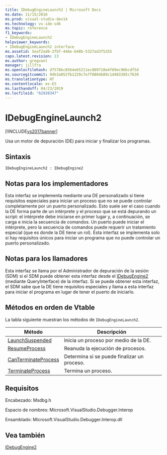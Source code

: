 ```yaml
---
title: IDebugEngineLaunch2 | Microsoft Docs
ms.date: 11/15/2016
ms.prod: visual-studio-dev14
ms.technology: vs-ide-sdk
ms.topic: reference
f1_keywords:
- IDebugEngineLaunch2
helpviewer_keywords:
- IDebugEngineLaunch2 interface
ms.assetid: 5eaf2ad8-3fbf-446e-b48b-5327ad3f5255
caps.latest.revision: 13
ms.author: gregvanl
manager: jillfra
ms.openlocfilehash: d7578bc8564e65211ec809710e4f69ec96bcdf5d
ms.sourcegitcommit: 94b3a052fb1229c7e7f8804b09c1d403385c7630
ms.translationtype: HT
ms.contentlocale: es-ES
ms.lasthandoff: 04/23/2019
ms.locfileid: "62920347"
---
```

# <a name="idebugenginelaunch2"></a>IDebugEngineLaunch2
[!INCLUDE[vs2017banner](../../../includes/vs2017banner.md)]

Usa un motor de depuración (DE) para iniciar y finalizar los programas.  
  
## <a name="syntax"></a>Sintaxis  
  
```  
IDebugEngineLaunch2 : IDebugEngine2  
```  
  
## <a name="notes-for-implementers"></a>Notas para los implementadores  
 Esta interfaz se implementa mediante una DE personalizado si tiene requisitos especiales para iniciar un proceso que no se puede controlar completamente por un puerto personalizado. Esto suele ser el caso cuando la DE forma parte de un intérprete y el proceso que se está depurando un script: el intérprete debe iniciarse en primer lugar y, a continuación, se carga e inicia la secuencia de comandos. Un puerto puede iniciar el intérprete, pero la secuencia de comandos puede requerir un tratamiento especial (que es donde la DE tiene un rol). Esta interfaz se implementa solo si hay requisitos únicos para iniciar un programa que no puede controlar un puerto personalizado.  
  
## <a name="notes-for-callers"></a>Notas para los llamadores  
 Esta interfaz se llama por el Administrador de depuración de la sesión (SDM) si el SDM puede obtener esta interfaz desde el [IDebugEngine2](../../../extensibility/debugger/reference/idebugengine2.md) (mediante QueryInterface) de la interfaz. Si se puede obtener esta interfaz, el SDM sabe que la DE tiene requisitos especiales y llama a esta interfaz para iniciar el programa en lugar de tener el puerto de iniciarlo.  
  
## <a name="methods-in-vtable-order"></a>Métodos en orden de Vtable  
 La tabla siguiente muestran los métodos de `IDebugEngineLaunch2`.  
  
|Método|Descripción|  
|------------|-----------------|  
|[LaunchSuspended](../../../extensibility/debugger/reference/idebugenginelaunch2-launchsuspended.md)|Inicia un proceso por medio de la DE.|  
|[ResumeProcess](../../../extensibility/debugger/reference/idebugenginelaunch2-resumeprocess.md)|Reanuda la ejecución de procesos.|  
|[CanTerminateProcess](../../../extensibility/debugger/reference/idebugenginelaunch2-canterminateprocess.md)|Determina si se puede finalizar un proceso.|  
|[TerminateProcess](../../../extensibility/debugger/reference/idebugenginelaunch2-terminateprocess.md)|Termina un proceso.|  
  
## <a name="requirements"></a>Requisitos  
 Encabezado: Msdbg.h  
  
 Espacio de nombres:  Microsoft.VisualStudio.Debugger.Interop  
  
 Ensamblado: Microsoft.VisualStudio.Debugger.Interop.dll  
  
## <a name="see-also"></a>Vea también  
 [IDebugEngine2](../../../extensibility/debugger/reference/idebugengine2.md)
